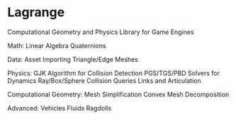 # Lagrange
Computational Geometry and Physics Library for Game Engines

Math:
Linear Algebra
Quaternions

Data:
Asset Importing
Triangle/Edge Meshes

Physics:
GJK Algorithm for Collision Detection
PGS/TGS/PBD Solvers for Dynamics
Ray/Box/Sphere Collision Queries
Links and Articulation

Computational Geometry:
Mesh Simplification
Convex Mesh Decomposition


Advanced:
Vehicles
Fluids
Ragdolls
